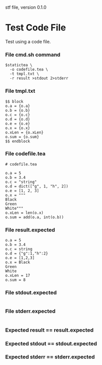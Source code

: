 stf file, version 0.1.0

# Test Code File

Test using a code file.

### File cmd.sh command

~~~
$statictea \
  -o codefile.tea \
  -t tmpl.txt \
  -r result >stdout 2>stderr
~~~


### File tmpl.txt

~~~
$$ block
o.a = {o.a}
o.b = {o.b}
o.c = {o.c}
o.d = {o.d}
o.e = {o.e}
o.x = {o.x}
o.xLen = {o.xLen}
o.sum = {o.sum}
$$ endblock
~~~

### File codefile.tea

~~~
# codefile.tea

o.a = 5
o.b = 3.4
o.c = "string"
o.d = dict(["g", 1, "h", 2])
o.e = [1, 2, 3]
o.x = """
Black
Green
White"""
o.xLen = len(o.x)
o.sum = add(o.a, int(o.b))
~~~

### File result.expected

~~~
o.a = 5
o.b = 3.4
o.c = string
o.d = {"g":1,"h":2}
o.e = [1,2,3]
o.x = Black
Green
White
o.xLen = 17
o.sum = 8
~~~

### File stdout.expected

~~~
~~~

### File stderr.expected

~~~
~~~

### Expected result == result.expected
### Expected stdout == stdout.expected
### Expected stderr == stderr.expected
